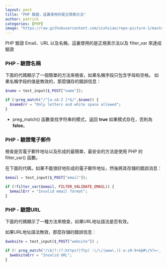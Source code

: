 ```yaml
---
layout: post
title: "PHP 驗證，這裏使用的是正規表示法"
author: patrick
categories: [PHP]
image: "https://raw.githubusercontent.com/zivhsiao/repo-picture-1/master/images/php/php1.jpg"  
---
```



PHP 驗證 Email、URL 以及名稱，這裏使用的是正規表示法以及 filter_var 來達成驗證

### PHP - 驗證名稱

下面的代碼顯示了一個簡單的方法來檢查，如果名稱字段只包含字母和空格。 如果名稱字段的值是無效的，那麼儲存的錯誤信息：

```php
$name = test_input($_POST["name"]);

if (!preg_match("/^[a-zA-Z ]*$/",$name)) {
  $nameErr = "Only letters and white space allowed"; 
}
```

* preg_match() 函數查找字符串的模式，返回 **true** 如果模式存在，否則為 **false**。

### PHP - 驗證電子郵件

檢查是否電子郵件地址以及形成的最簡單，最安全的方法是使用 PHP 的 filter_var() 函數。

在下面的代碼，如果不能很好地形成的電子郵件地址，然後將其存儲的錯誤消息：

```php
$email = test_input($_POST["email"]);

if (!filter_var($email, FILTER_VALIDATE_EMAIL)) {
  $emailErr = "Invalid email format"; 
}
```

### PHP - 驗證URL

下面的代碼顯示了一種方法來檢查，如果URL地址語法是否有效。

如果URL地址語法無效，那麼存儲的錯誤信息：

```php
$website = test_input($_POST["website"]) ;

if (! preg_match("/\b(?:(?:https?|ftp) :\/\/|www\.)[-a-z0-9+&@#\/%?=~_|!:,.;]*[-a-z0-9+&@#\/%=~_|]/i",$website)) {
  $websiteErr = "Invalid URL"; 
}
```